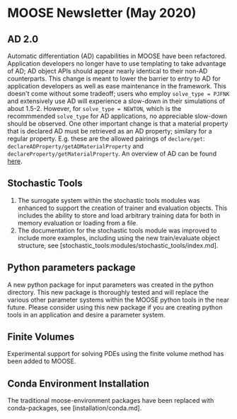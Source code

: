 # MOOSE Newsletter (May 2020)

## AD 2.0

Automatic differentiation (AD) capabilities in MOOSE have been
refactored. Application developers no longer have to use templating to take
advantage of AD; AD object APIs should appear nearly identical to their non-AD
counterparts. This change is meant to lower the barrier to entry to AD for
application developers as well as ease maintenance in the framework. This
doesn't come without some tradeoff; users who employ `solve_type = PJFNK` and
extensively use AD will experience a slow-down in their simulations of about
1.5-2. However, for `solve_type = NEWTON`, which is the recommmended `solve_type`
for AD applications, no appreciable slow-down should be observed. One other
important change is that a material property that is declared AD must be
retrieved as an AD property; similary for a regular property. E.g. these are the
allowed pairings of `declare/get`: `declareADProperty/getADMaterialProperty` and
`declareProperty/getMaterialProperty`. An overview of AD can be found
[here](framework:automatic_differentiation/index.md).

## Stochastic Tools

1. The surrogate system within the stochastic tools modules was enhanced to support the creation
   of trainer and evaluation objects. This includes the ability to store and load arbitrary training
   data for both in memory evaluation or loading from a file.
2. The documentation for the stochastic tools module was improved to include more examples, including
   using the new train/evaluate object structure, see [stochastic_tools:modules/stochastic_tools/index.md].

## Python parameters package

A new python package for input parameters was created in the python directory. This new package is
thoroughly tested and will replace the various other parameter systems within the MOOSE python tools
in the near future. Please consider using this new package if you are creating python tools in an
application and desire a parameter system.

## Finite Volumes

Experimental support for solving PDEs using the finite volume method has been added to MOOSE.

## Conda Environment Installation

The traditional moose-environment packages have been replaced with conda-packages, see [installation/conda.md].
